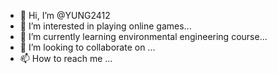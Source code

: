 - 👋 Hi, I’m @YUNG2412
- 👀 I’m interested in playing online games...
- 🌱 I’m currently learning environmental engineering course...
- 💞️ I’m looking to collaborate on ...
- 📫 How to reach me ...

<!---
YUNG2412/YUNG2412 is a ✨ special ✨ repository because its `README.md` (this file) appears on your GitHub profile.
You can click the Preview link to take a look at your changes.
--->
